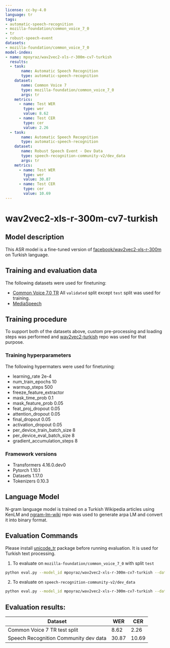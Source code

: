 ```yaml
---
license: cc-by-4.0
language: tr
tags:
- automatic-speech-recognition
- mozilla-foundation/common_voice_7_0
- tr
- robust-speech-event
datasets:
- mozilla-foundation/common_voice_7_0
model-index:
- name: mpoyraz/wav2vec2-xls-r-300m-cv7-turkish
  results:
  - task: 
       name: Automatic Speech Recognition 
       type: automatic-speech-recognition
    dataset:
       name: Common Voice 7
       type: mozilla-foundation/common_voice_7_0
       args: tr
    metrics:
      - name: Test WER
        type: wer
        value: 8.62
      - name: Test CER
        type: cer
        value: 2.26
  - task: 
       name: Automatic Speech Recognition
       type: automatic-speech-recognition
    dataset:
       name: Robust Speech Event - Dev Data
       type: speech-recognition-community-v2/dev_data
       args: tr
    metrics:
      - name: Test WER
        type: wer
        value: 30.87
      - name: Test CER
        type: cer
        value: 10.69
---
```


# wav2vec2-xls-r-300m-cv7-turkish

## Model description
This ASR model is a fine-tuned version of [facebook/wav2vec2-xls-r-300m](https://huggingface.co/facebook/wav2vec2-xls-r-300m) on Turkish language.

## Training and evaluation data
The following datasets were used for finetuning:
 - [Common Voice 7.0 TR](https://huggingface.co/datasets/mozilla-foundation/common_voice_7_0) All `validated` split except `test` split was used for training.
 - [MediaSpeech](https://www.openslr.org/108/)

## Training procedure
To support both of the datasets above, custom pre-processing and loading steps was performed and [wav2vec2-turkish](https://github.com/mpoyraz/wav2vec2-turkish) repo was used for that purpose.

### Training hyperparameters
The following hypermaters were used for finetuning:
- learning_rate 2e-4
- num_train_epochs 10
- warmup_steps 500
- freeze_feature_extractor
- mask_time_prob 0.1
- mask_feature_prob 0.05
- feat_proj_dropout 0.05
- attention_dropout 0.05
- final_dropout 0.05
- activation_dropout 0.05
- per_device_train_batch_size 8
- per_device_eval_batch_size 8
- gradient_accumulation_steps 8

### Framework versions
- Transformers 4.16.0.dev0
- Pytorch 1.10.1
- Datasets 1.17.0
- Tokenizers 0.10.3

## Language Model
N-gram language model is trained on a Turkish Wikipedia articles using KenLM and [ngram-lm-wiki](https://github.com/mpoyraz/ngram-lm-wiki) repo was used to generate arpa LM and convert it into binary format.

## Evaluation Commands
Please install [unicode_tr](https://pypi.org/project/unicode_tr/) package before running evaluation. It is used for Turkish text processing.
1. To evaluate on `mozilla-foundation/common_voice_7_0` with split `test`
```bash
python eval.py --model_id mpoyraz/wav2vec2-xls-r-300m-cv7-turkish --dataset mozilla-foundation/common_voice_7_0 --config tr --split test
```

2. To evaluate on `speech-recognition-community-v2/dev_data`

```bash
python eval.py --model_id mpoyraz/wav2vec2-xls-r-300m-cv7-turkish --dataset speech-recognition-community-v2/dev_data --config tr --split validation --chunk_length_s 5.0 --stride_length_s 1.0
```
## Evaluation results:

| Dataset | WER | CER |
|---|---|---|
|Common Voice 7 TR test split| 8.62 | 2.26 |
|Speech Recognition Community dev data| 30.87 | 10.69 |
